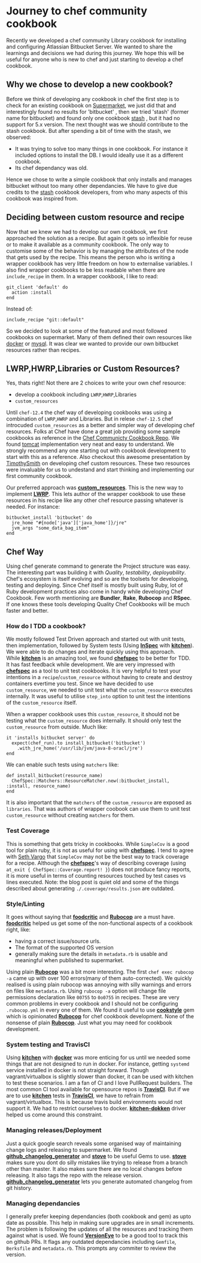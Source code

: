 # Journey to chef community cookbook

Recently we developed a chef community Library cookbook for installing and configuring Atlassian Bitbucket Server. We wanted to share the learnings and decisions we had during this journey. We hope this will be useful for anyone who is new to chef and just starting to develop a chef cookbook.

## Why we chose to develop a new cookbook?
Before we think of developing any cookbook in chef the first step is to check for an existing cookbook on [Supermarket](https://supermarket.chef.io/), we just did that and interestingly found no results for 'bitbucket' , then we tried 'stash' (former name for bitbucket) and found only one cookbook [stash](https://supermarket.chef.io/cookbooks/stash) , but it had no support for 5.x version. The next thought was we should contribute to the stash cookbook. But after spending a bit of time with the stash, we observed:
 - It was trying to solve too many things in one cookbook. For instance it included options to install the DB. I would ideally use it as a different cookbook.
 - Its chef dependancy was old. 

Hence we chose to write a simple cookbook that only installs and manages bitbucket without too many other dependancies. We have to give due credits to the [stash](https://supermarket.chef.io/cookbooks/stash) cookbook developers, from who many aspects of this cookbook was inspired from.

## Deciding between custom resource and recipe
Now that we knew we had to develop our own cookbook, we first approached the solution as a recipe. But again it gets so inflexible for reuse or to make it available as a community cookbook. The only way to customise some of the behavior is by managing the attributes of the node that gets used by the recipe. This means the person who is writing a wrapper cookbook has very little freedom on how to externalise variables. I also find wrapper cookbooks to be less readable when there are `include_recipe` in them.
In a wrapper cookbook, I like to read:
```
git_client 'default' do
  action :install
end
```
Instead of:
```
include_recipe "git::default"
```

So we decided to look at some of the featured and most followed cookbooks on supermarket. Many of them defined their own resources like [docker](https://supermarket.chef.io/cookbooks/docker) or [mysql](https://supermarket.chef.io/cookbooks/mysql). It was clear we wanted to provide our own bitbucket resources rather than recipes.

## LWRP,HWRP,Libraries or Custom Resources?
Yes, thats right! Not there are 2 choices to write your own chef resource:
 - develop a cookbook including `LWRP`,`HWRP`,Libraries
 - `custom_resources`

Until `chef-12.4` the chef way of developing cookbooks was using a combination of `LWRP`,`HWRP` and Libraries. But in relese `chef-12.5` chef introcuded `custom_resources` as a better and simpler way of developing chef resources. Folks at Chef have done a great job providing some sample cookbooks as reference in the [Chef Communicty Cookbook Repo](https://github.com/chef-cookbooks). We found [tomcat](https://github.com/chef-cookbooks/tomcat) implementation very neat and easy to understand. We strongly recommend any one starting out with cookbook development to start with this as a reference. Also checkout this awesome presentation by [TimothySmith](https://www.slideshare.net/TimothySmith56/chefconf-2016-writing-compossible-community-cookbooks-using-chef-custom-resources) on developing chef custom resources. These two resources were invaluable for us to undestand and start thinking and implementing our first community cookbook.

Our preferred approach was [**custom_resources**](https://docs.chef.io/custom_resources.html). This is the new way to implement [**LWRP**](https://docs.chef.io/custom_resources_notes.html). This lets author of the wrapper cookbook to use these resources in his recipe like any other chef resource passing whatever is needed. For instance:
```
bitbucket_install 'bitbucket' do
  jre_home "#{node['java']['java_home']}/jre"
  jvm_args "some_data_bag_item"
end
```

## Chef Way 
Using chef generate command to generate the Project structure was easy. The interesting part was building it with _Quality_, _testability_, _deployability_.
Chef's ecosystem is itself evolving and so are the toolsets for developing, testing and deploying.
Since Chef itself is mostly built using Ruby, lot of Ruby development practices also come in handy while developing Chef Cookbook. Few worth mentioning are **Bundler**, **Rake**, **Rubocop** and **RSpec**. If one knows these tools developing Quality Chef Cookbooks will be much faster and better. 

### How do I TDD a cookbook?
We mostly followed Test Driven approach and started out with unit tests, then implementation, followed by System tests (Using [**InSpec**](https://www.inspec.io/) with [**kitchen**](http://kitchen.ci/)). We were able to do changes and iterate quickly using this approach.  
While [**kitchen**](http://kitchen.ci/) is an amazing tool, we found [**chefspec**](https://github.com/chefspec/chefspec) to be better for TDD. It has fast feedback while development. We are very impressed with [**chefspec**](https://github.com/chefspec/chefspec) as a tool to unit test cookbooks. It is very helpful to test your intentions in a `recipe`/`custom_resource` without having to create and destroy containers evertime you test. 
Since we have decided to use `custom_resource`, we needed to unit test what the `custom_resource` executes internally. It was useful to utilise `step_into` option to unit test the intentions of the `custom_resource` itself. 

When a wrapper cookbook uses this `custom_resource`, it should not be testing what the `custom_resource` does internally. It should only test the `custom_resource` from outside. Much like:
```
it 'installs bitbucket server' do
  expect(chef_run).to install_bitbucket('bitbucket')
    .with_jre_home('/usr/lib/jvm/java-8-oracl/jre')
end
```
We can enable such tests using `matchers` like:
```
def install_bitbucket(resource_name)
  ChefSpec::Matchers::ResourceMatcher.new(:bitbucket_install, :install, resource_name)
end
```
It is also important that the `matchers` of the `custom_resource` are exposed as `libraries`. That was authors of wrapper coobook can use them to unit test `custom_resource` without creating `matchers` for them.

### Test Coverage
This is something that gets tricky in cookbooks. While `SimpleCov` is a good tool for plain ruby, it is not as useful for using with [**chefspec**](https://github.com/chefspec/chefspec). I tend to agree with [Seth Vargo](https://sethvargo.com/chef-recipe-code-coverage/) that `SimpleCov` may not be the best way to track coverage for a recipe. Although the [**chefspec**](https://github.com/chefspec/chefspec)'s way of describing coverage (using `at_exit { ChefSpec::Coverage.report! }`) does not produce fancy reports, it is more useful in terms of counting resources touched by test cases vs lines executed. 
Note: the blog post is quiet old and some of the things described about generating `./.coverage/results.json` are outdated.

### Style/Linting
It goes without saying that [**foodcritic**](http://www.foodcritic.io/) and [**Rubocop**](https://github.com/bbatsov/rubocop) are a must have. [**foodcritic**](http://www.foodcritic.io/) helped us get some of the non-functional aspects of a cookbook right, like:
- having a correct issue/source urls.
- The format of the supported OS version
- generally making sure the details in `metadata.rb` is usable and meaningful when published to supermarket. 

Using plain [**Rubocop**](https://github.com/bbatsov/rubocop) was a bit more interesting. The first `chef exec rubocop -a` came up with over 100 errors(many of them auto-corrected). We quickly realised is using plain rubocop was annoying with silly warnings and errors on files like `metadata.rb`. Using `rubocop -a` option will change file permissions declaration like `00755` to `0o0755` in recipes. These are very common problems in every cookbook and I should not be configuring `.rubocop.yml` in every one of them. We found it useful to use [**cookstyle**](https://github.com/chef/cookstyle) gem which is opinionated [**Rubocop**](https://github.com/bbatsov/rubocop) for chef cookbook development. None of the nonsense of plain [**Rubocop**](https://github.com/bbatsov/rubocop). Just what you may need for cookbook development.

### System testing and TravisCI
Using [**kitchen**](http://kitchen.ci/) with [**docker**](https://github.com/test-kitchen/kitchen-docker) was more enticing for us until we needed some things that are not designed to run in docker. For instance, getting `systemd` service installed in docker is not straight forward. Though vagrant/virtualbox is slightly slower than docker, it can be used with kitchen to test these scenarios.
I am a fan of CI and I love PullRequest builders. The most common CI tool available for opensource repos is [**TravisCI**](https://travis-ci.org/). But if we are to use [**kitchen**](http://kitchen.ci/) tests in [**TravisCI**](https://travis-ci.org/), we have to refrain from vagrant/virtualbox. This is because travis build environments would not support it. We had to restrict ourselves to docker. [**kitchen-dokken**](https://github.com/someara/kitchen-dokken) driver helped us come around this constraint. 

### Managing releases/Deployment
Just a quick google search reveals some organised way of maintaining change logs and releasing to supermarket. We found [**github_changelog_generator**](https://github.com/skywinder/github-changelog-generator) and [**stove**](https://github.com/sethvargo/stove) to be useful Gems to use.
[**stove**](https://github.com/sethvargo/stove) makes sure you dont do silly mistakes like trying to release from a branch other than master. It also makes sure there are no local changes before releasing. It also tags the repo with the release version.
[**github_changelog_generator**](https://github.com/skywinder/github-changelog-generator) lets you generate automated changelog from git history.
 
### Managing dependancies
I generally prefer keeping dependancies (both cookbook and gem) as upto date as possible. This help in making sure upgrades are in small increments. The problem is following the updates of all the resources and tracking them against what is used. We found [**VersionEye**](https://www.versioneye.com) to be a good tool to track this on github PRs. It flags any outdated dependancies including `Gemfile`, `Berksfile` and `metadata.rb`. This prompts any commiter to review the version.

